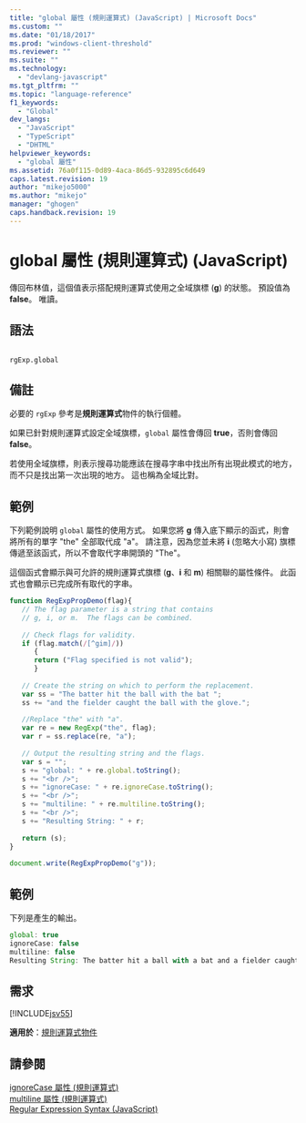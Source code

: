 ```yaml
---
title: "global 屬性 (規則運算式) (JavaScript) | Microsoft Docs"
ms.custom: ""
ms.date: "01/18/2017"
ms.prod: "windows-client-threshold"
ms.reviewer: ""
ms.suite: ""
ms.technology: 
  - "devlang-javascript"
ms.tgt_pltfrm: ""
ms.topic: "language-reference"
f1_keywords: 
  - "Global"
dev_langs: 
  - "JavaScript"
  - "TypeScript"
  - "DHTML"
helpviewer_keywords: 
  - "global 屬性"
ms.assetid: 76a0f115-0d89-4aca-86d5-932895c6d649
caps.latest.revision: 19
author: "mikejo5000"
ms.author: "mikejo"
manager: "ghogen"
caps.handback.revision: 19
---
```

# global 屬性 (規則運算式) (JavaScript)
傳回布林值，這個值表示搭配規則運算式使用之全域旗標 \(**g**\) 的狀態。  預設值為 **false**。  唯讀。  
  
## 語法  
  
```  
  
rgExp.global  
```  
  
## 備註  
 必要的 `rgExp` 參考是**規則運算式**物件的執行個體。  
  
 如果已針對規則運算式設定全域旗標，`global` 屬性會傳回 **true**，否則會傳回 **false**。  
  
 若使用全域旗標，則表示搜尋功能應該在搜尋字串中找出所有出現此模式的地方，而不只是找出第一次出現的地方。  這也稱為全域比對。  
  
## 範例  
 下列範例說明 `global` 屬性的使用方式。  如果您將 **g** 傳入底下顯示的函式，則會將所有的單字 "the" 全部取代成 "a"。  請注意，因為您並未將 **i** \(忽略大小寫\) 旗標傳遞至該函式，所以不會取代字串開頭的 "The"。  
  
 這個函式會顯示與可允許的規則運算式旗標 \(**g**、**i** 和 **m**\) 相關聯的屬性條件。  此函式也會顯示已完成所有取代的字串。  
  
```javascript  
function RegExpPropDemo(flag){  
   // The flag parameter is a string that contains  
   // g, i, or m.  The flags can be combined.  
  
   // Check flags for validity.  
   if (flag.match(/[^gim]/))  
      {  
      return ("Flag specified is not valid");  
      }  
  
   // Create the string on which to perform the replacement.  
   var ss = "The batter hit the ball with the bat ";  
   ss += "and the fielder caught the ball with the glove.";  
  
   //Replace "the" with "a".  
   var re = new RegExp("the", flag);  
   var r = ss.replace(re, "a");          
  
   // Output the resulting string and the flags.  
   var s = "";  
   s += "global: " + re.global.toString();  
   s += "<br />";  
   s += "ignoreCase: " + re.ignoreCase.toString();  
   s += "<br />";  
   s += "multiline: " + re.multiline.toString();  
   s += "<br />";  
   s += "Resulting String: " + r;  
  
   return (s);  
}  
  
document.write(RegExpPropDemo("g"));  
```  
  
## 範例  
 下列是產生的輸出。  
  
```javascript  
global: true  
ignoreCase: false  
multiline: false  
Resulting String: The batter hit a ball with a bat and a fielder caught a ball with a glove.  
```  
  
## 需求  
 [!INCLUDE[jsv55](../../javascript/reference/includes/jsv55-md.md)]  
  
 **適用於**：[規則運算式物件](../../javascript/reference/regular-expression-object-javascript.md)  
  
## 請參閱  
 [ignoreCase 屬性 \(規則運算式\)](../../javascript/reference/ignorecase-property-regular-expression-javascript.md)   
 [multiline 屬性 \(規則運算式\)](../../javascript/reference/multiline-property-regular-expression-javascript.md)   
 [Regular Expression Syntax \(JavaScript\)](http://msdn.microsoft.com/zh-tw/ab0766e1-7037-45ed-aa23-706f58358c0e)